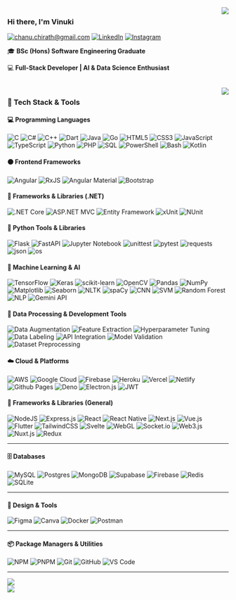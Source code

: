 <img align="right" src="https://github-readme-streak-stats.herokuapp.com/?user=vinukkii&theme=dark&hide_border=false">


### Hi there, I'm Vinuki

[![chanu.chirath@gmail.com](https://img.shields.io/static/v1?label=Gmail&message=%20&color=EA4335&logo=gmail&logoColor=white)](mailto:chanu.chirath@gmail.com)
[![LinkedIn](https://img.shields.io/static/v1?label=LinkedIn&message=%20&color=0A66C2&logo=linkedin&logoColor=white)](https://www.linkedin.com/in/chirath-perera-5bb021228/)
[![Instagram](https://img.shields.io/static/v1?label=Instagram&message=%20&color=E4405F&logo=instagram&logoColor=white)](https://www.instagram.com/chirath.18/)

🎓 **BSc (Hons) Software Engineering Graduate**

💻 **Full-Stack Developer | AI & Data Science Enthusiast**

<br>
<img align="right" src="https://github-readme-stats.vercel.app/api/top-langs/?username=vinukkii&theme=dark&hide_border=false&include_all_commits=false&count_private=true&layout=compact">


### 🧰 Tech Stack & Tools

#### 💻 Programming Languages
![C](https://img.shields.io/badge/c-%2300599C.svg?style=flat&logo=c&logoColor=white)
![C#](https://img.shields.io/badge/c%23-%23239120.svg?style=flat&logo=csharp&logoColor=white)
![C++](https://img.shields.io/badge/c++-%2300599C.svg?style=flat&logo=c%2B%2B&logoColor=white)
![Dart](https://img.shields.io/badge/dart-%230175C2.svg?style=flat&logo=dart&logoColor=white)
![Java](https://img.shields.io/badge/java-%23ED8B00.svg?style=flat&logo=java&logoColor=white)
![Go](https://img.shields.io/badge/go-%2300ADD8.svg?style=flat&logo=go&logoColor=white)
![HTML5](https://img.shields.io/badge/html5-%23E34F26.svg?style=flat&logo=html5&logoColor=white)
![CSS3](https://img.shields.io/badge/css3-%231572B6.svg?style=flat&logo=css3&logoColor=white)
![JavaScript](https://img.shields.io/badge/javascript-%23323330.svg?style=flat&logo=javascript&logoColor=%23F7DF1E)
![TypeScript](https://img.shields.io/badge/typescript-%23007ACC.svg?style=flat&logo=typescript&logoColor=white)
![Python](https://img.shields.io/badge/python-3670A0?style=flat&logo=python&logoColor=ffdd54)
![PHP](https://img.shields.io/badge/php-%23777BB4.svg?style=flat&logo=php&logoColor=white)
![SQL](https://img.shields.io/badge/SQL-%23007ACC.svg?style=flat&logo=postgresql&logoColor=white)
![PowerShell](https://img.shields.io/badge/PowerShell-%235391FE.svg?style=flat&logo=powershell&logoColor=white)
![Bash](https://img.shields.io/badge/bash-%2304A5E5.svg?style=flat&logo=gnu-bash&logoColor=white)
![Kotlin](https://img.shields.io/badge/kotlin-%23F18E33.svg?style=flat&logo=kotlin&logoColor=white)


#### 🟠 Frontend Frameworks
![Angular](https://img.shields.io/badge/angular-%23DD0031.svg?style=flat&logo=angular&logoColor=white)
![RxJS](https://img.shields.io/badge/rxjs-B7178C?style=flat&logo=reactivex&logoColor=white)
![Angular Material](https://img.shields.io/badge/angular%20material-%230081CB.svg?style=flat&logo=angular&logoColor=white)
![Bootstrap](https://img.shields.io/badge/bootstrap-%23563D7C.svg?style=flat&logo=bootstrap&logoColor=white)


#### 🧱 Frameworks & Libraries (.NET)
![.NET Core](https://img.shields.io/badge/.NET%20Core-512BD4?style=flat&logo=dotnet&logoColor=white)
![ASP.NET MVC](https://img.shields.io/badge/ASP.NET%20MVC-5C2D91?style=flat&logo=dotnet&logoColor=white)
![Entity Framework](https://img.shields.io/badge/Entity%20Framework-68217A?style=flat&logo=dotnet&logoColor=white)
![xUnit](https://img.shields.io/badge/xUnit-512BD4?style=flat&logo=.net&logoColor=white)
![NUnit](https://img.shields.io/badge/NUnit-512BD4?style=flat&logo=.net&logoColor=white)


#### 🐍 Python Tools & Libraries
![Flask](https://img.shields.io/badge/flask-%23000000.svg?style=flat&logo=flask&logoColor=white)
![FastAPI](https://img.shields.io/badge/FastAPI-009688?style=flat&logo=fastapi&logoColor=white)
![Jupyter Notebook](https://img.shields.io/badge/Jupyter%20Notebook-F37626.svg?style=flat&logo=jupyter&logoColor=white)
![unittest](https://img.shields.io/badge/unittest-FFD43B?style=flat&logo=python&logoColor=black)
![pytest](https://img.shields.io/badge/pytest-0A9EDC?style=flat&logo=pytest&logoColor=white)
![requests](https://img.shields.io/badge/requests-2B2D2E?style=flat&logo=python&logoColor=white)
![json](https://img.shields.io/badge/json-000000?style=flat&logo=json&logoColor=white)
![os](https://img.shields.io/badge/os-FFD43B?style=flat&logo=python&logoColor=black)


#### 🧠 Machine Learning & AI
![TensorFlow](https://img.shields.io/badge/TensorFlow-FF6F00?style=flat&logo=tensorflow&logoColor=white)
![Keras](https://img.shields.io/badge/Keras-D00000?style=flat&logo=keras&logoColor=white)
![scikit-learn](https://img.shields.io/badge/scikit--learn-F7931E?style=flat&logo=scikit-learn&logoColor=white)
![OpenCV](https://img.shields.io/badge/OpenCV-5C3EE8?style=flat&logo=opencv&logoColor=white)
![Pandas](https://img.shields.io/badge/pandas-150458?style=flat&logo=pandas&logoColor=white)
![NumPy](https://img.shields.io/badge/numpy-013243?style=flat&logo=numpy&logoColor=white)
![Matplotlib](https://img.shields.io/badge/Matplotlib-11557C?style=flat&logo=plotly&logoColor=white)
![Seaborn](https://img.shields.io/badge/Seaborn-5A9BD5?style=flat&logo=python&logoColor=white)
![NLTK](https://img.shields.io/badge/NLTK-85A743?style=flat&logo=python&logoColor=white)
![spaCy](https://img.shields.io/badge/spaCy-09A3D5?style=flat&logo=python&logoColor=white)
![CNN](https://img.shields.io/badge/CNN-%23007ACC.svg?style=flat&logo=ai&logoColor=white)
![SVM](https://img.shields.io/badge/SVM-%23F7931E.svg?style=flat&logo=ai&logoColor=white)
![Random Forest](https://img.shields.io/badge/Random%20Forest-228B22?style=flat&logo=tree&logoColor=white)
![NLP](https://img.shields.io/badge/NLP-FF4088?style=flat&logo=ai&logoColor=white)
![Gemini API](https://img.shields.io/badge/Gemini%20API-4285F4?style=flat&logo=google&logoColor=white)


#### 🧰 Data Processing & Development Tools
![Data Augmentation](https://img.shields.io/badge/Data%20Augmentation-1E90FF?style=flat&logo=data&logoColor=white)
![Feature Extraction](https://img.shields.io/badge/Feature%20Extraction-FF8C00?style=flat&logo=python&logoColor=white)
![Hyperparameter Tuning](https://img.shields.io/badge/Hyperparameter%20Tuning-6A1B9A?style=flat&logo=python&logoColor=white)
![Data Labeling](https://img.shields.io/badge/Data%20Labeling-00BFA6?style=flat&logo=data&logoColor=white)
![API Integration](https://img.shields.io/badge/API%20Integration-009688?style=flat&logo=fastapi&logoColor=white)
![Model Validation](https://img.shields.io/badge/Model%20Validation-8E24AA?style=flat&logo=python&logoColor=white)
![Dataset Preprocessing](https://img.shields.io/badge/Dataset%20Preprocessing-2196F3?style=flat&logo=python&logoColor=white)


#### ☁️ Cloud & Platforms
![AWS](https://img.shields.io/badge/AWS-%23FF9900.svg?style=flat&logo=amazon-aws&logoColor=white)
![Google Cloud](https://img.shields.io/badge/GoogleCloud-%234285F4.svg?style=flat&logo=google-cloud&logoColor=white)
![Firebase](https://img.shields.io/badge/firebase-%23039BE5.svg?style=flat&logo=firebase)
![Heroku](https://img.shields.io/badge/heroku-%23430098.svg?style=flat&logo=heroku&logoColor=white)
![Vercel](https://img.shields.io/badge/vercel-%23000000.svg?style=flat&logo=vercel&logoColor=white)
![Netlify](https://img.shields.io/badge/netlify-%2300C7B7.svg?style=flat&logo=netlify&logoColor=white)
![Github Pages](https://img.shields.io/badge/github%20pages-121013?style=flat&logo=github&logoColor=white)
![Deno](https://img.shields.io/badge/deno%20js-000000?style=flat&logo=deno&logoColor=white)
![Electron.js](https://img.shields.io/badge/Electron-191970?style=flat&logo=Electron&logoColor=white)
![JWT](https://img.shields.io/badge/JWT-black?style=flat&logo=JSON%20web%20tokens)

#### 🧩 Frameworks & Libraries (General)
![NodeJS](https://img.shields.io/badge/node.js-6DA55F?style=flat&logo=node.js&logoColor=white)
![Express.js](https://img.shields.io/badge/express.js-%23404d59.svg?style=flat&logo=express&logoColor=%2361DAFB)
![React](https://img.shields.io/badge/react-%2320232a.svg?style=flat&logo=react&logoColor=%2361DAFB)
![React Native](https://img.shields.io/badge/react_native-%2320232a.svg?style=flat&logo=react&logoColor=%2361DAFB)
![Next.js](https://img.shields.io/badge/Next.js-%23000000.svg?style=flat&logo=next.js&logoColor=white)
![Vue.js](https://img.shields.io/badge/vue.js-%2335495e.svg?style=flat&logo=vuedotjs&logoColor=%234FC08D)
![Flutter](https://img.shields.io/badge/Flutter-%2302569B.svg?style=flat&logo=Flutter&logoColor=white)
![TailwindCSS](https://img.shields.io/badge/tailwindcss-%2338B2AC.svg?style=flat&logo=tailwind-css&logoColor=white)
![Svelte](https://img.shields.io/badge/svelte-%23f1413d.svg?style=flat&logo=svelte&logoColor=white)
![WebGL](https://img.shields.io/badge/WebGL-990000?logo=webgl&logoColor=white)
![Socket.io](https://img.shields.io/badge/Socket.io-black?style=flat&logo=socket.io&badgeColor=010101)
![Web3.js](https://img.shields.io/badge/web3.js-F16822?style=flat&logo=web3.js&logoColor=white)
![Nuxt.js](https://img.shields.io/badge/Nuxt.js-%2300DC82.svg?style=flat&logo=nuxtdotjs&logoColor=white)
![Redux](https://img.shields.io/badge/redux-%23593D88.svg?style=flat&logo=redux&logoColor=white)

---

#### 🗄 Databases
![MySQL](https://img.shields.io/badge/mysql-%2300000f.svg?style=flat&logo=mysql&logoColor=white)
![Postgres](https://img.shields.io/badge/postgres-%23316192.svg?style=flat&logo=postgresql&logoColor=white)
![MongoDB](https://img.shields.io/badge/MongoDB-%234ea94b.svg?style=flat&logo=mongodb&logoColor=white)
![Supabase](https://img.shields.io/badge/Supabase-3ECF8E?style=flat&logo=supabase&logoColor=white)
![Firebase](https://img.shields.io/badge/Firebase-039BE5?style=flat&logo=Firebase&logoColor=white)
![Redis](https://img.shields.io/badge/Redis-DC382D?style=flat&logo=redis&logoColor=white)
![SQLite](https://img.shields.io/badge/SQLite-07405E?style=flat&logo=sqlite&logoColor=white)

---

#### 🎨 Design & Tools
![Figma](https://img.shields.io/badge/figma-%23F24E1E.svg?style=flat&logo=figma&logoColor=white)
![Canva](https://img.shields.io/badge/Canva-%2300C4CC.svg?style=flat&logo=Canva&logoColor=white)
![Docker](https://img.shields.io/badge/docker-%230db7ed.svg?style=flat&logo=docker&logoColor=white)
![Postman](https://img.shields.io/badge/Postman-FF6C37?style=flat&logo=postman&logoColor=white)

---

#### 📦 Package Managers & Utilities
![NPM](https://img.shields.io/badge/NPM-%23CB3837.svg?style=flat&logo=npm&logoColor=white)
![PNPM](https://img.shields.io/badge/pnpm-%234a4a4a.svg?style=flat&logo=pnpm&logoColor=f69220)
![Git](https://img.shields.io/badge/Git-%23F05032.svg?style=flat&logo=git&logoColor=white)
![GitHub](https://img.shields.io/badge/GitHub-%23121011.svg?style=flat&logo=github&logoColor=white)
![VS Code](https://img.shields.io/badge/VS%20Code-%23007ACC.svg?style=flat&logo=visual-studio-code&logoColor=white)

---

![](https://quotes-github-readme.vercel.app/api?type=horizontal&theme=dark)<br>
[![](https://visitcount.itsvg.in/api?id=vinukkii&icon=3&color=12)](https://visitcount.itsvg.in)
